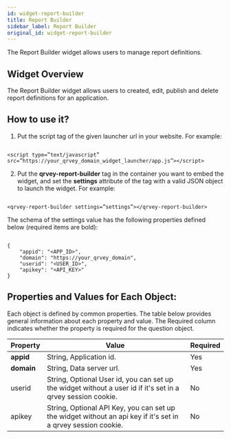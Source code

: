 ```yaml
---
id: widget-report-builder
title: Report Builder
sidebar_label: Report Builder
original_id: widget-report-builder
---
```

<div style={{textAlign: "justify"}}>

The Report Builder widget allows users to manage report definitions.

## Widget Overview

The Report Builder widget allows users to created, edit, publish and delete report definitions for an application.

## How to use it?

1.  Put the script tag of the given launcher url in your website. For example:

```

<script type=”text/javascript”  src=”https://your_qrvey_domain_widget_launcher/app.js”></script>

```

2.  Put the **qrvey-report-builder** tag in the container you want to embed the widget, and set the **settings** attribute of the tag with a valid JSON object to launch the widget. For example:

```

<qrvey-report-builder settings=”settings”></qrvey-report-builder>

```

The schema of the settings value has the following properties defined below (required items are bold):

```

{
    "appid": "<APP_ID>",
    "domain": "https://your_qrvey_domain",
    "userid": "<USER_ID>",
    "apikey": "<API_KEY>"	
}

```

## Properties and Values for Each Object:

Each object is defined by common properties. The table below provides general information about each property and value. The Required column indicates whether the property is required for the question object.

| **Property** | **Value**                                                                                                     | **Required** |
| ------------ | ------------------------------------------------------------------------------------------------------------- | ------------ |
| **appid**    | String, Application id.                                                                                       | Yes          |
| **domain**   | String, Data server url.                                                                                      | Yes          |
| userid       | String, Optional User id, you can set up the widget without a user id if it's set in a qrvey session cookie.  | No           |
| apikey       | String, Optional API Key, you can set up the widget without an api key if it's set in a qrvey session cookie. | No           |
</div>